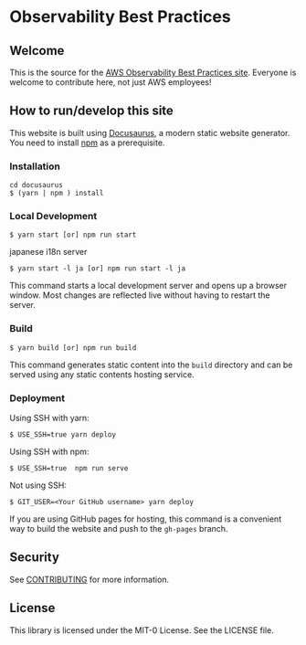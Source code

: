 # Observability Best Practices

## Welcome

This is the source for the [AWS Observability Best Practices site](https://aws-observability.github.io/observability-best-practices/). Everyone is welcome to contribute here, not just AWS employees!

## How to run/develop this site

This website is built using [Docusaurus](https://docusaurus.io/), a modern static website generator.
You need to install [npm](https://docs.npmjs.com/downloading-and-installing-node-js-and-npm) as a prerequisite.

### Installation

```
cd docusaurus
$ (yarn | npm ) install
```

### Local Development

```
$ yarn start [or] npm run start
```

japanese i18n server
```
$ yarn start -l ja [or] npm run start -l ja
```

This command starts a local development server and opens up a browser window. Most changes are reflected live without having to restart the server.

### Build

```
$ yarn build [or] npm run build
```

This command generates static content into the `build` directory and can be served using any static contents hosting service.

### Deployment

Using SSH with yarn:
```
$ USE_SSH=true yarn deploy 
```

Using SSH with npm:
```
$ USE_SSH=true  npm run serve
```

Not using SSH:

```
$ GIT_USER=<Your GitHub username> yarn deploy
```

If you are using GitHub pages for hosting, this command is a convenient way to build the website and push to the `gh-pages` branch.



## Security

See [CONTRIBUTING](../CONTRIBUTING.md#security-issue-notifications) for more information.

## License

This library is licensed under the MIT-0 License. See the LICENSE file.
